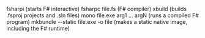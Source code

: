 fsharpi                            (starts F# interactive)
fsharpc file.fs                    (F# compiler)
xbuild                             (builds .fsproj projects and .sln files)
mono file.exe arg1 ... argN        (runs a compiled F# program)
mkbundle --static file.exe -o file (makes a static native image, including the F# runtime)
